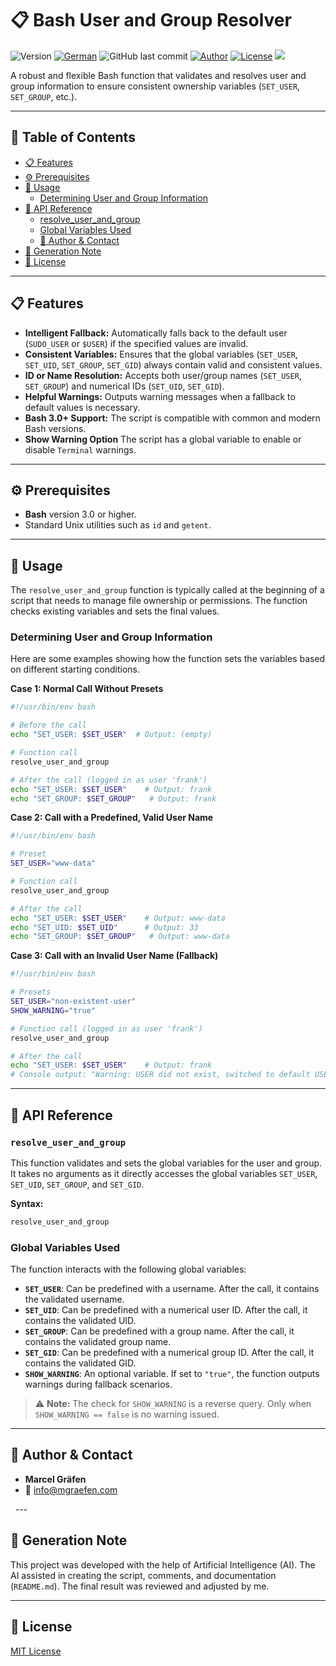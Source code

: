 # 📋 Bash User and Group Resolver

![Version](https://img.shields.io/badge/version-0.0.1-blue.svg)
[![German](https://img.shields.io/badge/Language-German-blue)](./README.de.md)
![GitHub last commit](https://img.shields.io/github/last-commit/Marcel-Graefen/Bash-INI-Parser)
[![Author](https://img.shields.io/badge/author-Marcel%20Gr%C3%A4fen-green.svg)](#-author--contact)
[![License](https://img.shields.io/badge/license-MIT-lightgrey.svg)](https://opensource.org/licenses/MIT)
![](https://komarev.com/ghpvc/?username=Marcel-Graefen)

A robust and flexible Bash function that validates and resolves user and group information to ensure consistent ownership variables (`SET_USER`, `SET_GROUP`, etc.).

-----

## 🚀 Table of Contents

  * [📋 Features](#-features)
  * [⚙️ Prerequisites](##%EF%B8%8F-prerequisites)
  * [🚀 Usage](#-usage)
    * [Determining User and Group Information](determining-user-and-group-information)
  * [📌 API Reference](#-api-reference)
    * [resolve_user_and_group](#-resolve_user_and_group)
    * [Global Variables Used](#-global-variables-used)
    * [👤 Author & Contact](#-author-and-contact)
  * [🤖 Generation Note](#-generation-note)
  * [📜 License](#-license)

-----

## 📋 Features

  * **Intelligent Fallback:** Automatically falls back to the default user (`SUDO_USER` or `$USER`) if the specified values are invalid.
  * **Consistent Variables:** Ensures that the global variables (`SET_USER`, `SET_UID`, `SET_GROUP`, `SET_GID`) always contain valid and consistent values.
  * **ID or Name Resolution:** Accepts both user/group names (`SET_USER`, `SET_GROUP`) and numerical IDs (`SET_UID`, `SET_GID`).
  * **Helpful Warnings:** Outputs warning messages when a fallback to default values is necessary.
  * **Bash 3.0+ Support:** The script is compatible with common and modern Bash versions.
  * **Show Warning Option** The script has a global variable to enable or disable `Terminal` warnings.


-----

## ⚙️ Prerequisites

  * **Bash** version 3.0 or higher.
  * Standard Unix utilities such as `id` and `getent`.

-----

## 🚀 Usage

The `resolve_user_and_group` function is typically called at the beginning of a script that needs to manage file ownership or permissions. The function checks existing variables and sets the final values.

### Determining User and Group Information

Here are some examples showing how the function sets the variables based on different starting conditions.

**Case 1: Normal Call Without Presets**

```bash
#!/usr/bin/env bash

# Before the call
echo "SET_USER: $SET_USER"  # Output: (empty)

# Function call
resolve_user_and_group

# After the call (logged in as user 'frank')
echo "SET_USER: $SET_USER"    # Output: frank
echo "SET_GROUP: $SET_GROUP"   # Output: frank
```

**Case 2: Call with a Predefined, Valid User Name**

```bash
#!/usr/bin/env bash

# Preset
SET_USER="www-data"

# Function call
resolve_user_and_group

# After the call
echo "SET_USER: $SET_USER"    # Output: www-data
echo "SET_UID: $SET_UID"      # Output: 33
echo "SET_GROUP: $SET_GROUP"   # Output: www-data
```

**Case 3: Call with an Invalid User Name (Fallback)**

```bash
#!/usr/bin/env bash

# Presets
SET_USER="non-existent-user"
SHOW_WARNING="true"

# Function call (logged in as user 'frank')
resolve_user_and_group

# After the call
echo "SET_USER: $SET_USER"    # Output: frank
# Console output: "Warning: USER did not exist, switched to default USER 'frank'."
```

-----

## 📌 API Reference

### `resolve_user_and_group`

This function validates and sets the global variables for the user and group. It takes no arguments as it directly accesses the global variables `SET_USER`, `SET_UID`, `SET_GROUP`, and `SET_GID`.

**Syntax:**

```bash
resolve_user_and_group
```

### Global Variables Used

The function interacts with the following global variables:

  * **`SET_USER`**: Can be predefined with a username. After the call, it contains the validated username.
  * **`SET_UID`**: Can be predefined with a numerical user ID. After the call, it contains the validated UID.
  * **`SET_GROUP`**: Can be predefined with a group name. After the call, it contains the validated group name.
  * **`SET_GID`**: Can be predefined with a numerical group ID. After the call, it contains the validated GID.
  * **`SHOW_WARNING`**: An optional variable. If set to `"true"`, the function outputs warnings during fallback scenarios.


> ⚠️ **Note:** The check for `SHOW_WARNING` is a reverse query. Only when `SHOW_WARNING == false` is no warning issued.

-----

## 👤 Author & Contact

  * **Marcel Gräfen**
  * 📧 [info@mgraefen.com](mailto:info@mgraefen.com)

  ---

## 🤖 Generation Note

This project was developed with the help of Artificial Intelligence (AI). The AI assisted in creating the script, comments, and documentation (`README.md`). The final result was reviewed and adjusted by me.

-----

## 📜 License

[MIT License](https://www.google.com/search?q=LICENSE)
